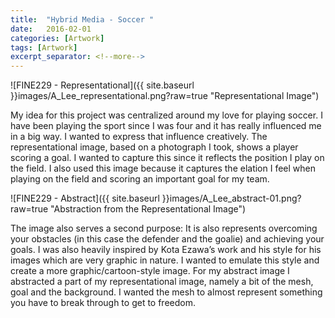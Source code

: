 ```yaml
---
title:  "Hybrid Media - Soccer "
date:   2016-02-01
categories: [Artwork]
tags: [Artwork]
excerpt_separator: <!--more-->
---
```


![FINE229 - Representational]({{ site.baseurl }}images/A_Lee_representational.png?raw=true "Representational Image")

My idea for this project was centralized around my love for playing soccer. I have been playing the sport since I was four and it has really influenced me in a big way. I wanted to express that influence creatively. The representational image, based on a photograph I took, shows a player scoring a goal. I wanted to capture this since it reflects the position I play on the field. I also used this image because it captures the elation I feel when playing on the field and scoring an important goal for my team.<!--more-->

![FINE229 - Abstract]({{ site.baseurl }}images/A_Lee_abstract-01.png?raw=true "Abstraction from the Representational Image")

The image also serves a second purpose: It is also represents overcoming your obstacles (in this case the defender and the goalie) and achieving your goals. I was also heavily inspired by Kota Ezawa’s work and his style for his images which are very graphic in nature. I wanted to emulate this style and create a more graphic/cartoon-style image. For my abstract image I abstracted a part of my representational image, namely a bit of the mesh, goal and the background. I wanted the mesh to almost represent something you have to break through to get to freedom.